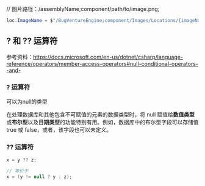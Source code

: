 // 图片路径：/assemblyName;component/path/to/image.png; 

```c#
loc.ImageName = $"/BugVentureEngine;component/Images/Locations/{imageName}";
```

## ? 和 ?? 运算符

参考资料：https://docs.microsoft.com/en-us/dotnet/csharp/language-reference/operators/member-access-operators#null-conditional-operators--and-

### ? 运算符

可以为null的类型

在处理数据库和其他包含不可赋值的元素的数据类型时，将 null 赋值给**数值类型**或**布尔型**以及**日期类型**的功能特别有用。例如，数据库中的布尔型字段可以存储值 true 或 false，或者，该字段也可以未定义。

### ?? 运算符

```c#
x = y ?? z;

// 等价于
x = (y != null ? y : z);
```